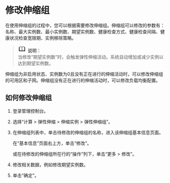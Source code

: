 # 修改伸缩组<a name="ZH-CN_TOPIC_0042018374"></a>

在使用伸缩组的过程中，您可以根据需要修改伸缩组。伸缩组可以修改的参数有：名称、最大实例数、最小实例数、期望实例数、健康检查方式、健康检查间隔、健康状况检查宽限期、实例移除策略。

>![](public_sys-resources/icon-note.gif) **说明：**   
>当修改“期望实例数”时，会触发弹性伸缩活动。系统自动增加或减少实例以达到期望实例数。  

伸缩组为非启用状态、实例数为0且没有正在进行的伸缩活动时，可以修改伸缩组的可用区和子网。伸缩组没有正在进行的伸缩活动时，可以修改负载均衡配置。

## 如何修改伸缩组<a name="section2227263611026"></a>

1.  登录管理控制台。
2.  选择“计算 \> 弹性伸缩 \> 伸缩实例 \> 弹性伸缩组”。

1.  在伸缩组列表中，单击待修改的伸缩组的名称，进入该伸缩组基本信息页面。

    在“基本信息”页面右上方，单击“修改”。

    或在待修改的伸缩组所在行的“操作”列下，单击“更多 \> 修改”。

2.  修改相关数据，例如修改期望实例数。
3.  单击“确定”。

